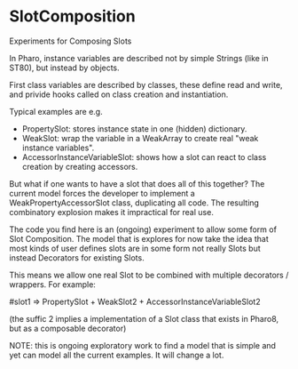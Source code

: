 # SlotComposition
Experiments for Composing Slots

In Pharo, instance variables are described not by simple Strings (like in ST80),  but instead by objects.

First class variables are described by classes, these define read and write, and privide hooks called on class creation 
and instantiation.

Typical examples are e.g. 
- PropertySlot: stores instance state in one (hidden) dictionary. 
- WeakSlot: wrap the variable in a WeakArray to create real "weak instance variables". 
- AccessorInstanceVariableSlot: shows how a slot can react to class creation by creating accessors.

But what if one wants to have a slot that does all of this together? The current model forces the developer to implement a 
WeakPropertyAccessorSlot class, duplicating all code. The resulting combinatory explosion makes it impractical for real use.

The code you find here is an (ongoing) experiment to allow some form of Slot Composition. The model that is explores for now 
take the idea that most kinds of user defines slots are in some form not really Slots but instead Decorators for existing Slots.

This means we allow one real Slot to be combined with multiple decorators / wrappers. For example:

#slot1 => PropertySlot + WeakSlot2 + AccessorInstanceVariableSlot2

(the suffic 2 implies a implementation of a Slot class that exists in Pharo8, but as a composable decorator)

NOTE: this is ongoing exploratory work to find a model that is simple and yet can model all the current examples. It will change a lot.

